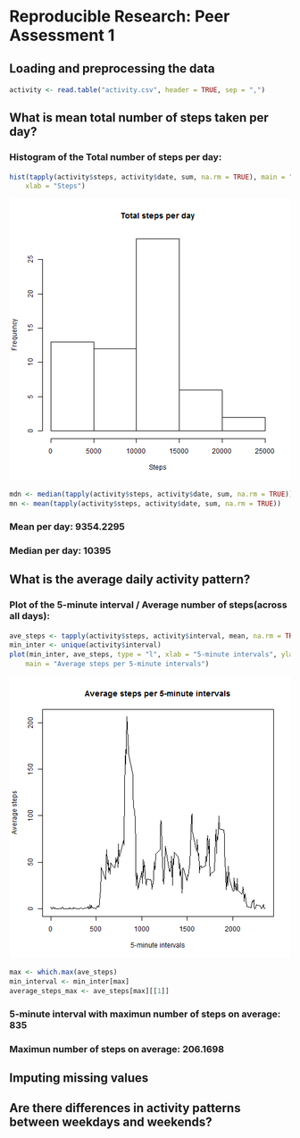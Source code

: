 # Reproducible Research: Peer Assessment 1


## Loading and preprocessing the data

```r
activity <- read.table("activity.csv", header = TRUE, sep = ",")
```

## What is mean total number of steps taken per day?
### Histogram of the Total number of steps per day:

```r
hist(tapply(activity$steps, activity$date, sum, na.rm = TRUE), main = "Total steps per day", 
    xlab = "Steps")
```

![plot of chunk unnamed-chunk-2](figure/unnamed-chunk-2.png) 

```r
mdn <- median(tapply(activity$steps, activity$date, sum, na.rm = TRUE))
mn <- mean(tapply(activity$steps, activity$date, sum, na.rm = TRUE))
```

### Mean per day: 9354.2295
### Median per day: 10395

## What is the average daily activity pattern?
### Plot of the  5-minute interval / Average number of steps(across all days):

```r
ave_steps <- tapply(activity$steps, activity$interval, mean, na.rm = TRUE)
min_inter <- unique(activity$interval)
plot(min_inter, ave_steps, type = "l", xlab = "5-minute intervals", ylab = "Average steps", 
    main = "Average steps per 5-minute intervals")
```

![plot of chunk unnamed-chunk-3](figure/unnamed-chunk-3.png) 

```r
max <- which.max(ave_steps)
min_interval <- min_inter[max]
average_steps_max <- ave_steps[max][[1]]
```

### 5-minute interval with maximun number of steps on average: 835
### Maximun number of steps on average: 206.1698
## Imputing missing values



## Are there differences in activity patterns between weekdays and weekends?

